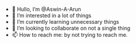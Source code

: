 - 👋 Hullo, I’m @Aswin-A-Arun
- 👀 I’m interested in a lot of things
- 🌱 I’m currently learning unnecessary things
- 💞️ I’m looking to collaborate on not a single thing
- 📫 How to reach me: by not trying to reach me.

<!---
Aswin-A-Arun/Aswin-A-Arun is a ✨ special ✨ repository because its `README.md` (this file) appears on your GitHub profile.
You can click the Preview link to take a look at your changes.
--->
